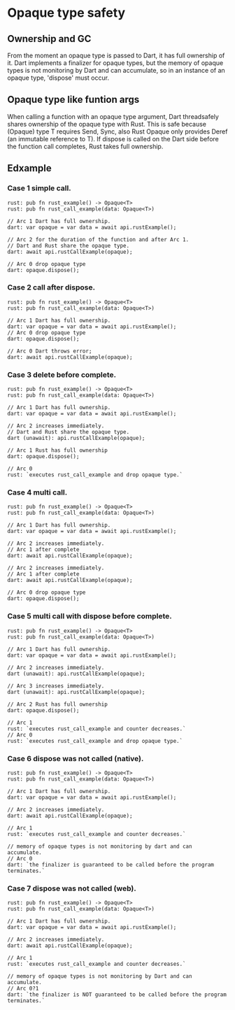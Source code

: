 # Opaque type safety

## Ownership and GC

From the moment an opaque type is passed to Dart, it has full ownership of it.
Dart implements a finalizer for opaque types, but
the memory of opaque types is not monitoring by Dart and can accumulate, so
in an instance of an opaque type, 'dispose' must occur.


## Opaque type like funtion args

When calling a function with an opaque type argument, Dart threadsafely shares ownership of the opaque type with Rust. This is safe because (Opaque<T>) type T requires Send, Sync, also Rust Opaque<T> only provides Deref (an immutable reference to T).
If dispose is called on the Dart side before the function call completes, Rust takes full ownership.


## Edxample
 
### Case 1 simple call.
```
rust: pub fn rust_example() -> Opaque<T>
rust: pub fn rust_call_example(data: Opaque<T>)

// Arc 1 Dart has full ownership.
dart: var opaque = var data = await api.rustExample();

// Arc 2 for the duration of the function and after Arc 1. 
// Dart and Rust share the opaque type.
dart: await api.rustCallExample(opaque);

// Arc 0 drop opaque type
dart: opaque.dispose();
```



### Case 2 call after dispose.
```
rust: pub fn rust_example() -> Opaque<T>
rust: pub fn rust_call_example(data: Opaque<T>)

// Arc 1 Dart has full ownership.
dart: var opaque = var data = await api.rustExample(); 
// Arc 0 drop opaque type
dart: opaque.dispose();

// Arc 0 Dart throws error;
dart: await api.rustCallExample(opaque);
```


### Case 3 delete before complete.
```
rust: pub fn rust_example() -> Opaque<T>
rust: pub fn rust_call_example(data: Opaque<T>)

// Arc 1 Dart has full ownership.
dart: var opaque = var data = await api.rustExample();

// Arc 2 increases immediately. 
// Dart and Rust share the opaque type.
dart (unawait): api.rustCallExample(opaque);

// Arc 1 Rust has full ownership
dart: opaque.dispose();

// Arc 0
rust: `executes rust_call_example and drop opaque type.`
```


### Case 4 multi call.
```
rust: pub fn rust_example() -> Opaque<T>
rust: pub fn rust_call_example(data: Opaque<T>)

// Arc 1 Dart has full ownership.
dart: var opaque = var data = await api.rustExample();

// Arc 2 increases immediately.
// Arc 1 after complete
dart: await api.rustCallExample(opaque); 

// Arc 2 increases immediately.
// Arc 1 after complete
dart: await api.rustCallExample(opaque);

// Arc 0 drop opaque type
dart: opaque.dispose();
```



### Case 5 multi call with dispose before complete.
```
rust: pub fn rust_example() -> Opaque<T>
rust: pub fn rust_call_example(data: Opaque<T>)

// Arc 1 Dart has full ownership.
dart: var opaque = var data = await api.rustExample();

// Arc 2 increases immediately. 
dart (unawait): api.rustCallExample(opaque);

// Arc 3 increases immediately. 
dart (unawait): api.rustCallExample(opaque);

// Arc 2 Rust has full ownership
dart: opaque.dispose();

// Arc 1
rust: `executes rust_call_example and counter decreases.`
// Arc 0
rust: `executes rust_call_example and drop opaque type.`
```


### Case 6 dispose was not called (native).
```
rust: pub fn rust_example() -> Opaque<T>
rust: pub fn rust_call_example(data: Opaque<T>)

// Arc 1 Dart has full ownership.
dart: var opaque = var data = await api.rustExample();

// Arc 2 increases immediately. 
dart: await api.rustCallExample(opaque);

// Arc 1
rust: `executes rust_call_example and counter decreases.`

// memory of opaque types is not monitoring by dart and can accumulate.
// Arc 0
dart: `the finalizer is guaranteed to be called before the program terminates.`
```

### Case 7 dispose was not called (web).
```
rust: pub fn rust_example() -> Opaque<T>
rust: pub fn rust_call_example(data: Opaque<T>)

// Arc 1 Dart has full ownership.
dart: var opaque = var data = await api.rustExample(); 

// Arc 2 increases immediately. 
dart: await api.rustCallExample(opaque);

// Arc 1
rust: `executes rust_call_example and counter decreases.`

// memory of opaque types is not monitoring by Dart and can accumulate.
// Arc 0?1
dart: `the finalizer is NOT guaranteed to be called before the program terminates.`
```

